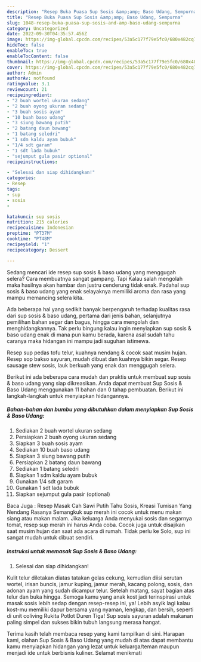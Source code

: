 ```yaml
---
description: "Resep Buka Puasa Sup Sosis &amp;amp; Baso Udang, Sempurna"
title: "Resep Buka Puasa Sup Sosis &amp;amp; Baso Udang, Sempurna"
slug: 1048-resep-buka-puasa-sup-sosis-and-amp-baso-udang-sempurna
category: Uncategorized
date: 2022-09-30T04:35:57.456Z
image: https://img-global.cpcdn.com/recipes/53a5c177f79e5fc0/680x482cq70/sup-sosis-baso-udang-foto-resep-utama.jpg
hideToc: false
enableToc: true
enableTocContent: false
thumbnail: https://img-global.cpcdn.com/recipes/53a5c177f79e5fc0/680x482cq70/sup-sosis-baso-udang-foto-resep-utama.jpg
cover: https://img-global.cpcdn.com/recipes/53a5c177f79e5fc0/680x482cq70/sup-sosis-baso-udang-foto-resep-utama.jpg
author: Admin
authorAv: notfound
ratingvalue: 3.1
reviewcount: 21
recipeingredient:
- "2 buah wortel ukuran sedang"
- "2 buah oyong ukuran sedang"
- "3 buah sosis ayam"
- "10 buah baso udang"
- "3 siung bawang putih"
- "2 batang daun bawang"
- "1 batang seledri"
- "1 sdm kaldu ayam bubuk"
- "1/4 sdt garam"
- "1 sdt lada bubuk"
- "sejumput gula pasir optional"
recipeinstructions:

- "Selesai dan siap dihidangkan!"
categories:
- Resep
tags:
- sup
- sosis
- 

katakunci: sup sosis  
nutrition: 215 calories
recipecuisine: Indonesian
preptime: "PT37M"
cooktime: "PT48M"
recipeyield: "1"
recipecategory: Dessert

---
```



Sedang mencari ide resep sup sosis &amp; baso udang yang menggugah selera? Cara membuatnya sangat gampang. Tapi Kalau salah mengolah maka hasilnya akan hambar dan justru cenderung tidak enak. Padahal sup sosis &amp; baso udang yang enak selayaknya memiliki aroma dan rasa yang mampu memancing selera kita.


Ada beberapa hal yang sedikit banyak berpengaruh terhadap kualitas rasa dari sup sosis &amp; baso udang, pertama dari jenis bahan, selanjutnya pemilihan bahan segar dan bagus, hingga cara mengolah dan menghidangkannya. Tak perlu bingung kalau ingin menyiapkan sup sosis &amp; baso udang enak di mana pun kamu berada, karena asal sudah tahu caranya maka hidangan ini mampu jadi suguhan istimewa.

Resep sup pedas tofu telur, kuahnya nendang &amp; cocok saat musim hujan. Resep sop bakso sayuran, mudah dibuat dan kuahnya bikin segar. Resep sausage stew sosis, lauk berkuah yang enak dan menggugah selera.


Berikut ini ada beberapa cara mudah dan praktis untuk membuat sup sosis &amp; baso udang yang siap dikreasikan. Anda dapat membuat Sup Sosis &amp; Baso Udang menggunakan 11 bahan dan 0 tahap pembuatan. Berikut ini langkah-langkah untuk menyiapkan hidangannya.

<!--inarticleads1-->

##### Bahan-bahan dan bumbu yang dibutuhkan dalam menyiapkan Sup Sosis &amp; Baso Udang:

1. Sediakan 2 buah wortel ukuran sedang
1. Persiapkan 2 buah oyong ukuran sedang
1. Siapkan 3 buah sosis ayam
1. Sediakan 10 buah baso udang
1. Siapkan 3 siung bawang putih
1. Persiapkan 2 batang daun bawang
1. Sediakan 1 batang seledri
1. Siapkan 1 sdm kaldu ayam bubuk
1. Gunakan 1/4 sdt garam
1. Gunakan 1 sdt lada bubuk
1. Siapkan sejumput gula pasir (optional)


Baca Juga : Resep Masak Cah Sawi Putih Tahu Sosis, Kreasi Tumisan Yang Nendang Rasanya Semangkuk sup merah ini cocok untuk menu makan siang atau makan malam. Jika keluarga Anda menyukai sosis dan segarnya tomat, resep sup merah ini harus Anda coba. Cocok juga untuk disajikan saat musim hujan dan saat ada acara di rumah. Tidak perlu ke Solo, sup ini sangat mudah untuk dibuat sendiri. 

<!--inarticleads2-->

##### Instruksi untuk memasak Sup Sosis &amp; Baso Udang:


1. Selesai dan siap dihidangkan!

Kulit telur diletakan diatas tatakan gelas cekung, kemudian diisi serutan wortel, irisan buncis, jamur kuping, jamur merah, kacang polong, sosis, dan adonan ayam yang sudah dicampur telur. Setelah matang, sayat bagian atas telur dan buka hingga. Semoga kamu yang anak kost jadi terinspirasi untuk masak sosis lebih sedap dengan resep-resep ini, ya! Lebih asyik lagi kalau kost-mu memiliki dapur bersama yang nyaman, lengkap, dan bersih, seperti di unit coliving Rukita Potlot Duren Tiga! Sup sosis sayuran adalah makanan paling simpel dan sukses bikin tubuh langsung merasa hangat. 

Terima kasih telah membaca resep yang kami tampilkan di sini. Harapan kami, olahan Sup Sosis &amp; Baso Udang yang mudah di atas dapat membantu kamu menyiapkan hidangan yang lezat untuk keluarga/teman maupun menjadi ide untuk berbisnis kuliner. Selamat menikmati
